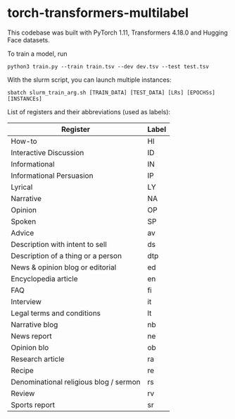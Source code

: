 # torch-transformers-multilabel

This codebase was built with PyTorch 1.11, Transformers 4.18.0 and Hugging Face datasets. 

To train a model, run

    python3 train.py --train train.tsv --dev dev.tsv --test test.tsv
  
With the slurm script, you can launch multiple instances:

    sbatch slurm_train_arg.sh [TRAIN_DATA] [TEST_DATA] [LRs] [EPOCHSs] [INSTANCEs]

List of registers and their abbreviations (used as labels):

| Register                           | Label         |
|------------------------------------|--------------|
| How-to                             | HI           |
| Interactive Discussion             | ID           |
| Informational                      | IN           |
| Informational Persuasion           | IP           |
| Lyrical                            | LY           |
| Narrative                          | NA           |
| Opinion                            | OP           |
| Spoken                             | SP           |
| Advice                             | av           |
| Description with intent to sell    | ds           |
| Description of a thing or a person | dtp          |
| News & opinion blog or editorial   | ed           |
| Encyclopedia article               | en           |
| FAQ                                | fi           |
| Interview                          | it           |
| Legal terms and conditions         | lt           |
| Narrative blog                     | nb           |
| News report                        | ne           |
| Opinion blo                        | ob           |
| Research article                   | ra           |
| Recipe                             | re           |
| Denominational religious blog / sermon | rs           |
| Review                             | rv           |
| Sports report                      | sr           |
